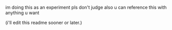 im doing this as an experiment pls don't judge
also u can reference this with anything u want

(i'll edit this readme sooner or later.)
